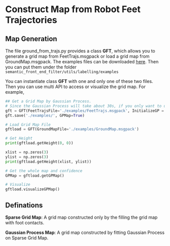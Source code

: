 # Construct Map from Robot Feet Trajectories

## Map Generation

The file ground_from_trajs.py provides a class **GFT**, which allows you to generate a grid map from FeetTrajs.msgpack or load a grid map from GroundMap.msgpack. The examples files can be downloaded [here](https://drive.google.com/drive/folders/1m1XzdB_q6GBZjpP_csMFxQ3IIILvXtjO). Then you can put them under the folder `semantic_front_end_filter/utils/labelling/examples`

You can instantiate class **GFT** with one and only one of these two files. Then you can use multi API to access or visualize the grid map. For example, 

```python
## Get a Grid Map by Gaussian Process. 
# Since the Gaussian Process will take about 30s, if you only want to use a sparse grid map, you can also set InitializeGP = False and fit with Gaussian Process later by GPT::initializeGPMap().
gft = GFT(FeetTrajsFile='./examples/FeetTrajs.msgpack', InitializeGP = True)
gft.save('./examples/', GPMap=True)

# Load Grid Map File
gftload = GFT(GroundMapFile='./examples/GroundMap.msgpack')

# Get Height
print(gftload.getHeight(0, 0))

xlist = np.zeros(3)
ylist = np.zeros(3)
print(gftload.getHeight(xlist, ylist))

# Get the whole map and confidence
GPMap = gftload.getGPMap()

# Visualize
gftload.visualizeGPMap()

```

## Definations

**Sparse Grid Map**: A grid map constructed only by the filling the grid map with foot contacts.

**Gaussian Process Map**: A grid map constructed by fitting Gaussian Process on Sparse Grid Map.